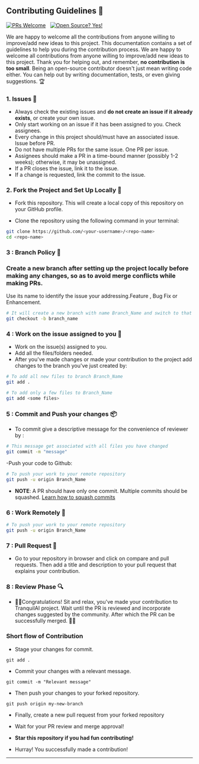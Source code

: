 ## Contributing Guidelines 🤝

[![PRs Welcome](https://img.shields.io/badge/PRs-welcome-yellow.svg?style=flat-square)](http://makeapullrequest.com)
&nbsp;
[![Open Source? Yes!](https://badgen.net/badge/Open%20Source%20%3F/Yes%21/red?icon=github)](https://github.com/Naereen/badges/)

We are happy to welcome all the contributions from anyone willing to improve/add new ideas to this project.
This documentation contains a set of guidelines to help you during the contribution process. We are happy to welcome all contributions from anyone willing to improve/add new ideas to this project.
Thank you for helping out, and remember, **no contribution is too small**. Being an open-source contributor doesn't just mean writing code either. You can help out by writing documentation, tests, or even giving suggestions. 🏆


### 1. Issues 🐛

- Always check the existing issues and **do not create an issue if it already exists**, or create your own issue.
- Only start working on an issue if it has been assigned to you. Check assignees.
- Every change in this project should/must have an associated issue. Issue before PR.
- Do not have multiple PRs for the same issue. One PR per issue.
- Assignees should make a PR in a time-bound manner (possibly 1-2 weeks); otherwise, it may be unassigned.
- If a PR closes the issue, link it to the issue.
- If a change is requested, link the commit to the issue.

### 2. Fork the Project and Set Up Locally 🍴

- Fork this repository. This will create a local copy of this repository on your GitHub profile.

- Clone the repository using the following command in your terminal:

```bash
git clone https://github.com/<your-username>/<repo-name>
cd <repo-name>
```

### 3 : Branch Policy 🌿

### Create a new branch after setting up the project locally before making any changes, so as to avoid merge conflicts while making PRs.

Use its name to identify the issue your addressing.Feature , Bug Fix or Enhancement.

```bash
# It will create a new branch with name Branch_Name and switch to that branch you just created
git checkout -b branch_name
```

### 4 : Work on the issue assigned to you 📕

- Work on the issue(s) assigned to you.
- Add all the files/folders needed.
- After you've made changes or made your contribution to the project add changes to the branch you've just created by:

```bash
# To add all new files to branch Branch_Name
git add .

# To add only a few files to Branch_Name
git add <some files>
```

### 5 : Commit and Push your changes 📦

- To commit give a descriptive message for the convenience of reviewer by :

```bash
# This message get associated with all files you have changed
git commit -m "message"
```

-Push your code to Github:

```bash
# To push your work to your remote repository
git push -u origin Branch_Name
```

- **NOTE**: A PR should have only one commit. Multiple commits should be squashed. [Learn how to squash commits](https://www.internalpointers.com/post/squash-commits-into-one-git)

### 6 : Work Remotely 📡

```bash
# To push your work to your remote repository
git push -u origin Branch_Name
```

### 7 : Pull Request 🎣

- Go to your repository in browser and click on compare and pull requests.
  Then add a title and description to your pull request that explains your contribution.

### 8 : Review Phase 🔍

- 🎉🌟Congratulations! Sit and relax, you've made your contribution to TranquilAI project. Wait until the PR is reviewed and incorporate changes suggested by the community. After which the PR can be successfully merged.
  🎉🎊

### Short flow of Contribution
- Stage your changes for commit.

```
git add .
```

- Commit your changes with a relevant message.

```
git commit -m "Relevant message"
```

- Then push your changes to your forked repository.

```
git push origin my-new-branch
```

- Finally, create a new pull request from your forked repository

- Wait for your PR review and merge approval!

- **Star this repository if you had fun contributing!**


- Hurray! You successfully made a contribution!

---